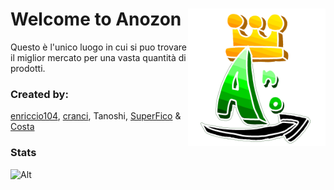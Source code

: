 # Welcome to Anozon <img src="/logo.png" align="right" width="220px">
Questo è l'unico luogo in cui si puo trovare il miglior mercato per una vasta quantità di prodotti.

### Created by:
[enriccio104](https://github.com/enriccio104), [cranci](https://github.com/cranci1), Tanoshi, [SuperFico](https://github.com/SuperFico2100) & [Costa](https://github.com/TheProcionCatIta)


### Stats
![Alt](https://repobeats.axiom.co/api/embed/0ce260b9a4b096b5c24e5d3c389c245d19d34646.svg "Repobeats analytics image")
